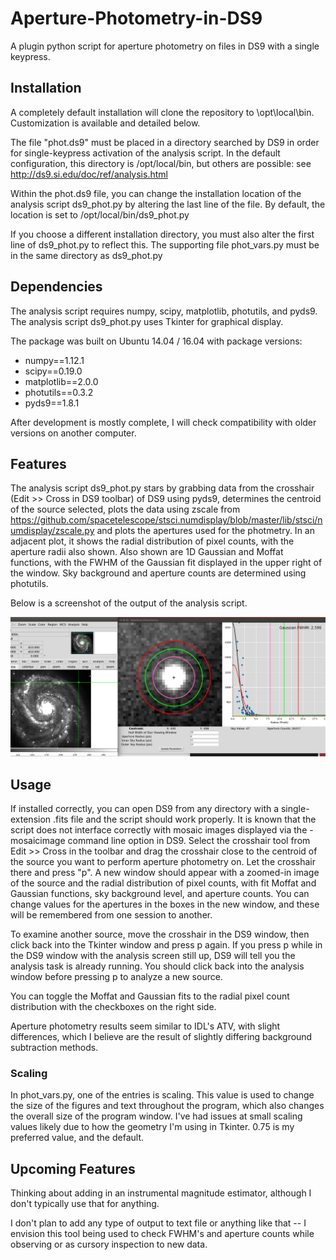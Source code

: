 # Aperture-Photometry-in-DS9
A plugin python script for aperture photometry on files in DS9 with a single keypress.

## Installation
A completely default installation will clone the repository to \opt\local\bin. Customization is available and detailed below. 

The file "phot.ds9" must be placed in a directory searched by DS9 in order for single-keypress activation of the analysis script. In the default configuration, this directory is /opt/local/bin, but others are possible: see http://ds9.si.edu/doc/ref/analysis.html

Within the phot.ds9 file, you can change the installation location of the analysis script ds9_phot.py by altering the last line of the file. By default, the location is set to /opt/local/bin/ds9\_phot.py

If you choose a different installation directory, you must also alter the first line of ds9_phot.py to reflect this. The supporting file phot\_vars.py must be in the same directory as ds9\_phot.py

## Dependencies
The analysis script requires numpy, scipy, matplotlib, photutils, and pyds9. The analysis script ds9\_phot.py uses Tkinter for graphical display. 

The package was built on Ubuntu 14.04 / 16.04 with package versions:
  * numpy==1.12.1
  * scipy==0.19.0
  * matplotlib==2.0.0
  * photutils==0.3.2
  * pyds9==1.8.1


After development is mostly complete, I will check compatibility with older versions on another computer.

## Features
The analysis script ds9\_phot.py stars by grabbing data from the crosshair (Edit >> Cross in DS9 toolbar) of DS9 using pyds9, determines the centroid of the source selected, plots the data using zscale from https://github.com/spacetelescope/stsci.numdisplay/blob/master/lib/stsci/numdisplay/zscale.py and plots the apertures used for the photmetry. In an adjacent plot, it shows the radial distribution of pixel counts, with the aperture radii also shown. Also shown are 1D Gaussian and Moffat functions, with the FWHM of the Gaussian fit displayed in the upper right of the window. Sky background and aperture counts are determined using photutils.

Below is a screenshot of the output of the analysis script.

![Alt text](test.png)

## Usage
If installed correctly, you can open DS9 from any directory with a single-extension .fits file and the script should work properly. It is known that the script does not interface correctly with mosaic images displayed via the -mosaicimage command line option in DS9. Select the crosshair tool from Edit >> Cross in the toolbar and drag the crosshair close to the centroid of the source you want to perform aperture photometry on. Let the crosshair there and press "p". A new window should appear with a zoomed-in image of the source and the radial distribution of pixel counts, with fit Moffat and Gaussian functions, sky background level, and aperture counts. You can change values for the apertures in the boxes in the new window, and these will be remembered from one session to another. 

To examine another source, move the crosshair in the DS9 window, then click back into the Tkinter window and press p again. If you press p while in the DS9 window with the analysis screen still up, DS9 will tell you the analysis task is already running. You should click back into the analysis window before pressing p to analyze a new source. 

You can toggle the Moffat and Gaussian fits to the radial pixel count distribution with the checkboxes on the right side.

Aperture photometry results seem similar to IDL's ATV, with slight differences, which I believe are the result of slightly differing background subtraction methods.

### Scaling
In phot_vars.py, one of the entries is scaling. This value is used to change the size of the figures and text throughout the program, which also changes the overall size of the program window. I've had issues at small scaling values likely due to how the geometry I'm using in Tkinter. 0.75 is my preferred value, and the default.

## Upcoming Features
Thinking about adding in an instrumental magnitude estimator, although I don't typically use that for anything.

I don't plan to add any type of output to text file or anything like that -- I envision this tool being used to check FWHM's and aperture counts while observing or as cursory inspection to new data. 
